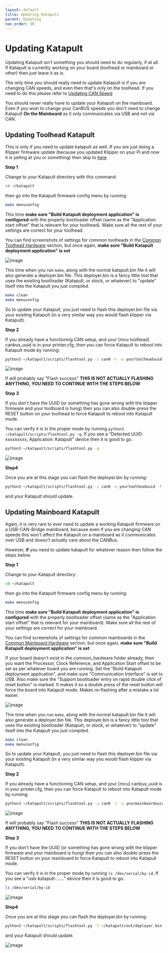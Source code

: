 ```yaml
---
layout: default  
title: Updating Katapult
parent: Updating
nav_order: 30
---
```

# Updating Katapult

Updating Katapult isn't something you should need to do regularly, if at all. If Katapult is currently working on your board (toolhead or mainboard or other) then just leave it as is.

The only time you should really need to update Katapult is if you are changing CAN speeds, and even then that's only on the toolhead. If you need to do this please refer to [Updating CAN Speed](./updating_can_speed.md)

You should never really have to update your Katapult on the mainboard. Even if you wish to change your CanBUS speeds you don't need to change Katapult **On the Mainboard** as it only communicates via USB and not via CAN.

## Updating Toolhead Katapult

This is only if you need to update katapult as well. If you are just doing a Klipper firmware update (because you updated Klipper on your Pi and now it is yelling at you or something) then skip to [here](#updating-toolhead-klipper)

**Step 1**

Change to your Katapult directory with this command:
```bash
cd ~/katapult
```
then go into the Katapult firmware config menu by running:
```bash 
make menuconfig
```
This time **make sure "Build Katapult deployment application" is configured** with the properly bootloader offset (same as the "Application start offset" that is relevant for your toolhead). Make sure all the rest of your settings are correct for your toolhead.

You can find screenshots of settings for common toolheads in the [Common Toolhead Hardware](./toolhead_flashing/common_hardware) section, but once again, **make sure "Build Katapult deployment application" is set**

![image](https://github.com/Esoterical/voron_canbus/assets/124253477/e0482b4c-7a6b-4b6d-94bd-76e50a917f66)


This time when you run `make`, along with the normal katapult.bin file it will also generate a deployer.bin file. This deployer.bin is a fancy little tool that uses the existing bootloader (Katapult, or stock, or whatever) to "update" itself into the Katapult you just compiled.
```bash
make clean
make menuconfig
```

So to update your Katapult, you just need to flash this deployer.bin file via your existing Katapult (in a very similar way you would flash klipper via Katapult).

**Step 2**

If you already have a functioning CAN setup, and your [mcu toolhead] canbus_uuid is in your printer.cfg, then you can force Katapult to reboot into Katapult mode by running:

```bash
python3 ~/katapult/scripts/flashtool.py -i can0 -r -u yourtoolheaduuid
```

![image](https://github.com/Esoterical/voron_canbus/assets/124253477/eda51419-6ab4-49c5-9c33-a581b08d085c)

If will probably say "Flash success" 
**THIS IS NOT ACTUALLY FLASHING ANYTHING, YOU NEED TO CONTINUE WITH THE STEPS BELOW**

**Step 3**

If you don't have the UUID (or something has gone wrong with the klipper firmware and your toolboard is hung) then you can also double-press the RESET button on your toolhead to force Katapult to reboot into Katapult mode.

You can verify it is in the proper mode by running `python3 ~/katapult/scripts/flashtool.py -q`. If you see a "Detected UUID: xxxxxxxxx, Application: Katapult" device then it is good to go.
```bash
python3 ~/katapult/scripts/flashtool.py -q
```

![image](https://github.com/Esoterical/voron_canbus/assets/124253477/ff9dcbb3-0456-4d87-8091-41d5d6050c02)

**Step4**

Once you are at this stage you can flash the deployer.bin by running:

```bash
python3 ~/katapult/scripts/flashtool.py -i can0 -u yourtoolheaduuid -f ~/katapult/out/deployer.bin
```

and your Katapult should update.

## Updating Mainboard Katapult

Again, it is very rare to ever need to update a working Katapult firmware on a USB-CAN-Bridge mainboard, because even if you are changing CAN speeds this won't affect the Katapult on a mainboard as it communicates over USB and doesn't actually care about the CANBus.

However, **if** you need to update katapult for whatever reason then follow the steps below.

**Step 1**

Change to your Katapult directory:
```bash
cd ~/katapult
```
then go into the Katapult firmware config menu by running:
```bash
make menuconfig
```

This time **make sure "Build Katapult deployment application" is configured** with the properly bootloader offset (same as the "Application start offset" that is relevant for your mainboard). Make sure all the rest of your settings are correct for your mainboard.

You can find screenshots of settings for common mainboards in the [Common Mainboard Hardware](./mainboard_flashing/common_hardware) section, but once again, **make sure "Build Katapult deployment application" is set**

If your board doesn't exist in the common_hardware folder already, then you want the Processor, Clock Reference, and Application Start offset to be set as per whatever board you are running. Set the "Build Katapult deployment application", and make sure "Communication Interface" is set to USB. Also make sure the "Support bootloader entry on rapid double click of reset button" is marked. It makes it so a double press of the reset button will force the board into Katapult mode. Makes re-flashing after a mistake a lot easier.

![image](https://github.com/Esoterical/voron_canbus/assets/124253477/7726b137-0079-4191-bd22-1b084345809f)

This time when you run `make`, along with the normal katapult.bin file it will also generate a deployer.bin file. This deployer.bin is a fancy little tool that uses the existing bootloader (Katapult, or stock, or whatever) to "update" itself into the Katapult you just compiled.
```bash
make clean
make menuconfig
```
So to update your Katapult, you just need to flash this deployer.bin file via your existing Katapult (in a very similar way you would flash klipper via Katapult).

**Step 2**

If you already have a functioning CAN setup, and your [mcu] canbus_uuid is in your printer.cfg, then you can force Katapult to reboot into Katapult mode by running:

```bash
python3 ~/katapult/scripts/flashtool.py -i can0 -r -u yourmainboarduuid
```

![image](https://github.com/Esoterical/voron_canbus/assets/124253477/eda51419-6ab4-49c5-9c33-a581b08d085c)

If will probably say "Flash success" **THIS IS NOT ACTUALLY FLASHING ANYTHING, YOU NEED TO CONTINUE WITH THE STEPS BELOW**

**Step 3**

If you don't have the UUID (or something has gone wrong with the klipper firmware and your mainboard is hung) then you can also double-press the RESET button on your mainboard to force Katapult to reboot into Katapult mode.

You can verify it is in the proper mode by running `ls /dev/serial/by-id`. If you see a "usb-katapult-......" device then it is good to go.
```bash
ls /dev/serial/by-id
```

![image](https://github.com/Esoterical/voron_canbus/assets/124253477/1e9f0f7c-ada3-490b-bd62-bde25b67c362)

**Step4**

Once you are at this stage you can flash the deployer.bin by running:

```bash
python3 ~/katapult/scripts/flashtool.py -f ~/katapult/out/deployer.bin -d /dev/serial/by-id/usb-katapult_your_mainboard_usb_id
```

and your Katapult should update.

![image](https://github.com/Esoterical/voron_canbus/assets/124253477/aa644018-861e-473c-83f9-4f2a423aa44b)

